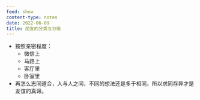 ```yaml
---
feed: show
content-type: notes
date: 2022-06-09
title: 朋友的分类与分级
---
```

- 按照亲密程度：
	- 微信上
	- 马路上
	- 客厅里
	- 卧室里
- 再怎么志同道合，人与人之间，不同的想法还是多于相同，所以求同存异才是友谊的真谛。
